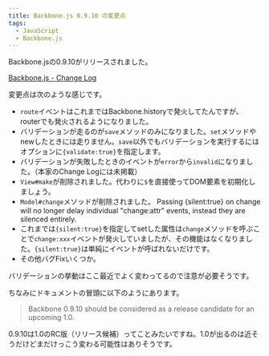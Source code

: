 ```yaml
---
title: Backbone.js 0.9.10 の変更点
tags:
  - JavaScript
  - Backbone.js
---
```


Backbone.jsの0.9.10がリリースされました。

[Backbone.js - Change Log](http://backbonejs.org/#changelog)

変更点は次のような感じです。

* `route`イベントはこれまではBackbone.historyで発火してたんですが、routerでも発火されるようになりました。
* バリデーションが走るのが`save`メソッドのみになりました。`set`メソッドやnewしたときには走りません。`save`以外でもバリデーションを実行するにはオプションに`{validate:true}`を指定します。
* バリデーションが失敗したときのイベントが`error`から`invalid`になりました。（本家のChange Logには未掲載）
* `View#make`が削除されました。代わりに`$`を直接使ってDOM要素を初期化しましょう。
* `Model#change`メソッドが削除されました。
Passing {silent:true} on change will no longer delay individual "change:attr" events, instead they are silenced entirely.
* これまでは`{silent:true}`を指定してsetした属性は`change`メソッドを呼ぶことで`change:xxx`イベントが発火していましたが、その機能はなくなりました。`{silent:true}`は単純にイベントが呼ばれないだけです。
* その他バグFixいくつか。

バリデーションの挙動はここ最近でよく変わってるので注意が必要そうです。

ちなみにドキュメントの冒頭に以下のようにあります。

> Backbone 0.9.10 should be considered as a release candidate for an upcoming 1.0.

0.9.10は1.0のRC版（リリース候補）ってことみたいですね。1.0が出るのは近そうだけどまだけっこう変わる可能性はありそうです。

